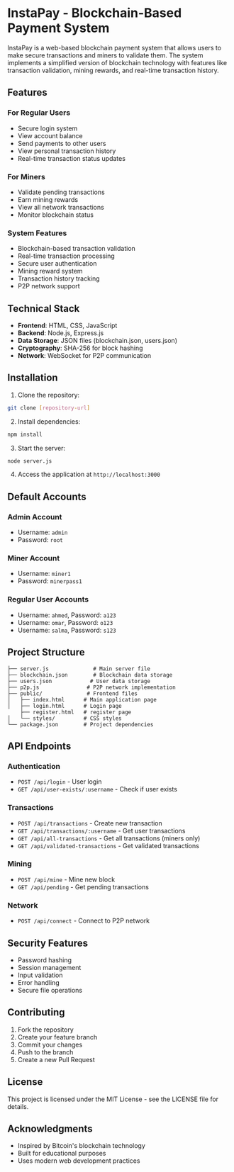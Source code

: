 # InstaPay - Blockchain-Based Payment System

InstaPay is a web-based blockchain payment system that allows users to make secure transactions and miners to validate them. The system implements a simplified version of blockchain technology with features like transaction validation, mining rewards, and real-time transaction history.

## Features

### For Regular Users
- Secure login system
- View account balance
- Send payments to other users
- View personal transaction history
- Real-time transaction status updates

### For Miners
- Validate pending transactions
- Earn mining rewards
- View all network transactions
- Monitor blockchain status

### System Features
- Blockchain-based transaction validation
- Real-time transaction processing
- Secure user authentication
- Mining reward system
- Transaction history tracking
- P2P network support

## Technical Stack

- **Frontend**: HTML, CSS, JavaScript
- **Backend**: Node.js, Express.js
- **Data Storage**: JSON files (blockchain.json, users.json)
- **Cryptography**: SHA-256 for block hashing
- **Network**: WebSocket for P2P communication

## Installation

1. Clone the repository:
```bash
git clone [repository-url]
```

2. Install dependencies:
```bash
npm install
```

3. Start the server:
```bash
node server.js
```

4. Access the application at `http://localhost:3000`

## Default Accounts

### Admin Account
- Username: `admin`
- Password: `root`

### Miner Account
- Username: `miner1`
- Password: `minerpass1`

### Regular User Accounts
- Username: `ahmed`, Password: `a123`
- Username: `omar`, Password: `o123`
- Username: `salma`, Password: `s123`

## Project Structure

```
├── server.js              # Main server file
├── blockchain.json        # Blockchain data storage
├── users.json            # User data storage
├── p2p.js               # P2P network implementation
├── public/              # Frontend files
│   ├── index.html      # Main application page
│   ├── login.html      # Login page
    ├── register.html   # register page
│   └── styles/         # CSS styles
└── package.json        # Project dependencies
```

## API Endpoints

### Authentication
- `POST /api/login` - User login
- `GET /api/user-exists/:username` - Check if user exists

### Transactions
- `POST /api/transactions` - Create new transaction
- `GET /api/transactions/:username` - Get user transactions
- `GET /api/all-transactions` - Get all transactions (miners only)
- `GET /api/validated-transactions` - Get validated transactions

### Mining
- `POST /api/mine` - Mine new block
- `GET /api/pending` - Get pending transactions

### Network
- `POST /api/connect` - Connect to P2P network

## Security Features

- Password hashing
- Session management
- Input validation
- Error handling
- Secure file operations

## Contributing

1. Fork the repository
2. Create your feature branch
3. Commit your changes
4. Push to the branch
5. Create a new Pull Request

## License

This project is licensed under the MIT License - see the LICENSE file for details.

## Acknowledgments

- Inspired by Bitcoin's blockchain technology
- Built for educational purposes
- Uses modern web development practices 
